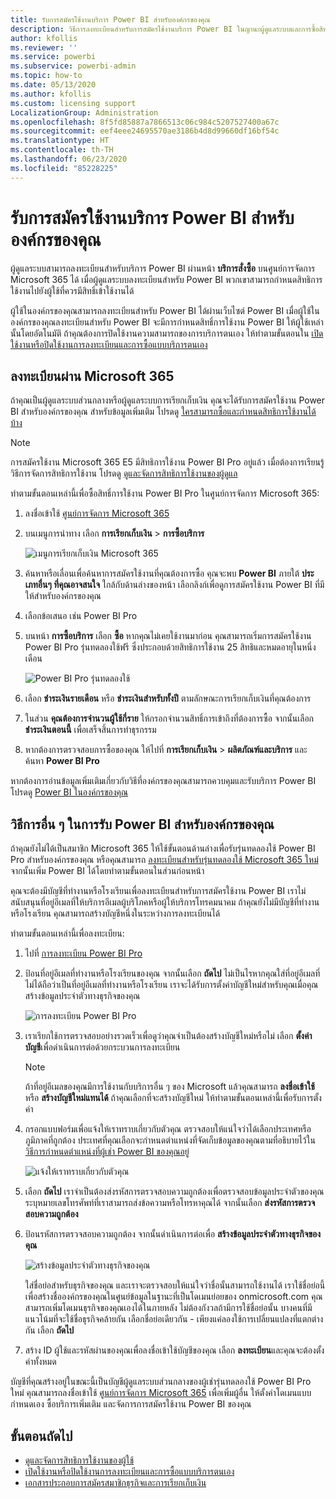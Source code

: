 ```yaml
---
title: รับการสมัครใช้งานบริการ Power BI สำหรับองค์กรของคุณ
description: วิธีการลงทะเบียนสำหรับการสมัครใช้งานบริการ Power BI ในญานะผู้ดูแลระบบและการซื้อสิทธิการใช้งานเป็นกลุ่ม
author: kfollis
ms.reviewer: ''
ms.service: powerbi
ms.subservice: powerbi-admin
ms.topic: how-to
ms.date: 05/13/2020
ms.author: kfollis
ms.custom: licensing support
LocalizationGroup: Administration
ms.openlocfilehash: 8f5fd85887a7866513c06c984c5207527400a67c
ms.sourcegitcommit: eef4eee24695570ae3186b4d8d99660df16bf54c
ms.translationtype: HT
ms.contentlocale: th-TH
ms.lasthandoff: 06/23/2020
ms.locfileid: "85228225"
---
```

# <a name="get-a-power-bi-service-subscription-for-your-organization"></a>รับการสมัครใช้งานบริการ Power BI สำหรับองค์กรของคุณ

ผู้ดูแลระบบสามารถลงทะเบียนสำหรับบริการ Power BI ผ่านหน้า **บริการสั่งซื้อ** บนศูนย์การจัดการ Microsoft 365 ได้ เมื่อผู้ดูแลระบบลงทะเบียนสำหรับ Power BI พวกเขาสามารถกำหนดสิทธิการใช้งานไปยังผู้ใช้ที่ควรมีสิทธิ์เข้าใช้งานได้

ผู้ใช้ในองค์กรของคุณสามารถลงทะเบียนสำหรับ Power BI ได้ผ่านเว็บไซต์ Power BI เมื่อผู้ใช้ในองค์กรของคุณลงทะเบียนสำหรับ Power BI จะมีการกำหนดสิทธิ์การใช้งาน Power BI ให้ผู้ใช้เหล่านั้นโดยอัตโนมัติ ถ้าคุณต้องการปิดใช้งานความสามารถของการบริการตนเอง ให้ทำตามขั้นตอนใน [เปิดใช้งานหรือปิดใช้งานการลงทะเบียนและการซื้อแบบบริการตนเอง](service-admin-disable-self-service.md)

## <a name="sign-up-through-microsoft-365"></a>ลงทะเบียนผ่าน Microsoft 365

ถ้าคุณเป็นผู้ดูแลระบบส่วนกลางหรือผู้ดูแลระบบการเรียกเก็บเงิน คุณจะได้รับการสมัครใช้งาน Power BI สำหรับองค์กรของคุณ สำหรับข้อมูลเพิ่มเติม โปรดดู [ใครสามารถซื้อและกำหนดสิทธิการใช้งานได้บ้าง](service-admin-licensing-organization.md#who-can-purchase-and-assign-licenses)

> [!NOTE]
>
> การสมัครใช้งาน Microsoft 365 E5 มีสิทธิการใช้งาน Power BI Pro อยู่แล้ว เมื่อต้องการเรียนรู้วิธีการจัดการสิทธิการใช้งาน โปรดดู [ดูและจัดการสิทธิการใช้งานของผู้ดูแล](service-admin-manage-licenses.md)
>
>

ทำตามขั้นตอนเหล่านี้เพื่อซื้อสิทธิ์การใช้งาน Power BI Pro ในศูนย์การจัดการ Microsoft 365:

1. ลงชื่อเข้าใช้ [ศูนย์การจัดการ Microsoft 365](https://admin.microsoft.com)

2. บนเมนูการนำทาง เลือก **การเรียกเก็บเงิน** > **การซื้อบริการ**
  
   ![เมนูการเรียกเก็บเงิน Microsoft 365](media/service-admin-org-subscription/m365-billing-menu.png)

3. ค้นหาหรือเลื่อนเพื่อค้นหาการสมัครใช้งานที่คุณต้องการซื้อ คุณจะพบ **Power BI** ภายใต้ **ประเภทอื่นๆ ที่คุณอาจสนใจ**  ใกล้กับด้านล่างของหน้า เลือกลิงก์เพื่อดูการสมัครใช้งาน Power BI ที่มีให้สำหรับองค์กรของคุณ

4. เลือกข้อเสนอ เช่น Power BI Pro

5. บนหน้า **การซื้อบริการ** เลือก **ซื้อ** หากคุณไม่เคยใช้งานมาก่อน คุณสามารถเริ่มการสมัครใช้งาน Power BI Pro รุ่นทดลองใช้ฟรี ซึ่งประกอบด้วยสิทธิการใช้งาน 25 สิทธิและหมดอายุในหนึ่งเดือน

   ![Power BI Pro รุ่นทดลองใช้](media/service-admin-org-subscription/m365-org-free-trial-pro.png)

6. เลือก **ชำระเงินรายเดือน** หรือ **ชำระเงินสำหรับทั้งปี** ตามลักษณะการเรียกเก็บเงินที่คุณต้องการ

7. ในส่วน **คุณต้องการจำนวนผู้ใช้กี่ราย** ให้กรอกจำนวนสิทธิ์การเข้าถึงที่ต้องการซื้อ จากนั้นเลือก **ชำระเงินตอนนี้** เพื่อเสร็จสิ้นการทำธุรกรรม

8. หากต้องการตรวจสอบการซื้อของคุณ ให้ไปที่ **การเรียกเก็บเงิน** > **ผลิตภัณฑ์และบริการ** และค้นหา **Power BI Pro**

หากต้องการอ่านข้อมูลเพิ่มเติมเกี่ยวกับวิธีที่องค์กรของคุณสามารถควบคุมและรับบริการ Power BI โปรดดู [Power BI ในองค์กรของคุณ](https://docs.microsoft.com/microsoft-365/admin/misc/power-bi-in-your-organization?view=o365-worldwide)

## <a name="more-ways-to-get-power-bi-for-your-organization"></a>วิธีการอื่น ๆ ในการรับ Power BI สำหรับองค์กรของคุณ

ถ้าคุณยังไม่ได้เป็นสมาชิก Microsoft 365 ให้ใช้ขั้นตอนด้านล่างเพื่อรับรุ่นทดลองใช้ Power BI Pro สำหรับองค์กรของคุณ หรือคุณสามารถ [ลงทะเบียนสำหรับรุ่นทดลองใช้ Microsoft 365 ใหม่](service-admin-signing-up-for-power-bi-with-a-new-office-365-trial.md) จากนั้นเพิ่ม Power BI ได้โดยทำตามขั้นตอนในส่วนก่อนหน้า

คุณจะต้องมีบัญชีที่ทำงานหรือโรงเรียนเพื่อลงทะเบียนสำหรับการสมัครใช้งาน Power BI เราไม่สนับสนุนที่อยู่อีเมลที่ให้บริการอีเมลผู้บริโภคหรือผู้ให้บริการโทรคมนาคม ถ้าคุณยังไม่มีบัญชีที่ทำงานหรือโรงเรียน คุณสามารถสร้างบัญชีหนึ่งในระหว่างการลงทะเบียนได้

ทำตามขั้นตอนเหล่านี้เพื่อลงทะเบียน:

1. ไปที่ [การลงทะเบียน Power BI Pro ](https://signup.microsoft.com/create-account/signup?OfferId=d59682f3-3e3b-4686-9c00-7c7c1c736085&ali=1&products=d59682f3-3e3b-4686-9c00-7c7c1c736085) 

2. ป้อนที่อยู่อีเมลที่ทำงานหรือโรงเรียนของคุณ จากนั้นเลือก **ถัดไป** ไม่เป็นไรหากคุณใส่ที่อยู่อีเมลที่ไม่ได้ถือว่าเป็นที่อยู่อีเมลที่ทำงานหรือโรงเรียน เราจะได้รับการตั้งค่าบัญชีใหม่สำหรับคุณเมื่อคุณสร้างข้อมูลประจำตัวทางธุรกิจของคุณ

   ![การลงทะเบียน Power BI Pro](media/service-admin-org-subscription/power-bi-pro-admins.png)

3. เราเรียกใช้การตรวจสอบอย่างรวดเร็วเพื่อดูว่าคุณจำเป็นต้องสร้างบัญชีใหม่หรือไม่ เลือก **ตั้งค่าบัญชี**เพื่อดำเนินการต่อด้วยกระบวนการลงทะเบียน

   > [!NOTE]
   >ถ้าที่อยู่อีเมลของคุณมีการใช้งานกับบริการอื่น ๆ ของ Microsoft แล้วคุณสามารถ **ลงชื่อเข้าใช้** หรือ **สร้างบัญชีใหม่แทนได้** ถ้าคุณเลือกที่จะสร้างบัญชีใหม่ ให้ทำตามขั้นตอนเหล่านี้เพื่อรับการตั้งค่า
>
>
 
4. กรอกแบบฟอร์มเพื่อแจ้งให้เราทราบเกี่ยวกับตัวคุณ ตรวจสอบให้แน่ใจว่าได้เลือกประเทศหรือภูมิภาคที่ถูกต้อง ประเทศที่คุณเลือกจะกำหนดตำแหน่งที่จัดเก็บข้อมูลของคุณตามที่อธิบายไว้ใน [วิธีการกำหนดตำแหน่งที่ผู้เช่า Power BI ของคุณอยู่](service-admin-where-is-my-tenant-located.md#how-to-determine-where-your-power-bi-tenant-is-located)

   ![แจ้งให้เราทราบเกี่ยวกับตัวคุณ](media/service-admin-org-subscription/tell-about-yourself.png)

5. เลือก **ถัดไป** เราจำเป็นต้องส่งรหัสการตรวจสอบความถูกต้องเพื่อตรวจสอบข้อมูลประจำตัวของคุณ ระบุหมายเลขโทรศัพท์ที่เราสามารถส่งข้อความหรือโทรหาคุณได้ จากนั้นเลือก **ส่งรหัสการตรวจสอบความถูกต้อง**

6. ป้อนรหัสการตรวจสอบความถูกต้อง จากนั้นดำเนินการต่อเพื่อ **สร้างข้อมูลประจำตัวทางธุรกิจของคุณ**

   ![สร้างข้อมูลประจำตัวทางธุรกิจของคุณ](media/service-admin-org-subscription/business-identity.png)

    ใส่ชื่อย่อสำหรับธุรกิจของคุณ และเราจะตรวจสอบให้แน่ใจว่าชื่อนั้นสามารถใช้งานได้ เราใช้ชื่อย่อนี้เพื่อสร้างชื่อองค์กรของคุณในศูนย์ข้อมูลในฐานะที่เป็นโดเมนย่อยของ onmicrosoft.com คุณสามารถเพิ่มโดเมนธุรกิจของคุณเองได้ในภายหลัง ไม่ต้องกังวลถ้ามีการใช้ชื่อย่อนั้น บางคนที่มีแนวโน้มที่จะใช้ชื่อธุรกิจคล้ายกัน เลือกชื่อย่อเดียวกัน - เพียงแค่ลองใช้การเปลี่ยนแปลงที่แตกต่างกัน เลือก **ถัดไป**
    
7. สร้าง ID ผู้ใช้และรหัสผ่านของคุณเพื่อลงชื่อเข้าใช้บัญชีของคุณ เลือก **ลงทะเบียน**และคุณจะต้องตั้งค่าทั้งหมด

บัญชีที่คุณสร้างอยู่ในขณะนี้เป็นบัญชีผู้ดูแลระบบส่วนกลางของผู้เช่ารุ่นทดลองใช้ Power BI Pro ใหม่ คุณสามารถลงชื่อเข้าใช้ [ศูนย์การจัดการ Microsoft 365](https://admin.microsoft.com) เพื่อเพิ่มผู้อื่น ให้ตั้งค่าโดเมนแบบกำหนดเอง ซื้อบริการเพิ่มเติม และจัดการการสมัครใช้งาน Power BI ของคุณ

## <a name="next-steps"></a>ขั้นตอนถัดไป

- [ดูและจัดการสิทธิการใช้งานของผู้ใช้](service-admin-manage-licenses.md)
- [เปิดใช้งานหรือปิดใช้งานการลงทะเบียนและการซื้อแบบบริการตนเอง](service-admin-disable-self-service.md)
- [เอกสารประกอบการสมัครสมาชิกธุรกิจและการเรียกเก็บเงิน](https://docs.microsoft.com/microsoft-365/commerce/?view=o365-worldwide)
